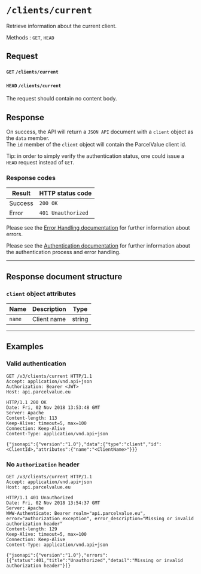 # `/clients/current`

Retrieve information about the current client.

Methods : `GET`, `HEAD`

## Request

#### `GET` `/clients/current`
#### `HEAD` `/clients/current`
The request should contain no content body.

## Response

On success, the API will return a `JSON API` document with a `client` object as the `data` member.  
The `id` member of the `client` object will contain the ParcelValue client id.

Tip: in order to simply verify the authentication status, one could issue a `HEAD` request instead of `GET`.

### Response codes

| Result  | HTTP status code   |
|---------|--------------------|
| Success | `200 OK`           |
| Error   | `401 Unauthorized` |

Please see the [Error Handling documentation](/docs/ErrorHandling.md) for further information about errors.

Please see the [Authentication documentation](/docs/Authentication.md) for further information about the authentication process and error handling.

---

## Response document structure

### `client` object attributes

| Name   | Description | Type  |
|--------|-------------|-------|
| `name` | Client name |string |

---

## Examples

### Valid authentication
```
GET /v3/clients/current HTTP/1.1
Accept: application/vnd.api+json
Authorization: Bearer <JWT>
Host: api.parcelvalue.eu

HTTP/1.1 200 OK
Date: Fri, 02 Nov 2018 13:53:48 GMT
Server: Apache
Content-length: 113
Keep-Alive: timeout=5, max=100
Connection: Keep-Alive
Content-Type: application/vnd.api+json

{"jsonapi":{"version":"1.0"},"data":{"type":"client","id":<ClientId>,"attributes":{"name":"<ClientName>"}}}
```

### No `Authorization` header
```
GET /v3/clients/current HTTP/1.1
Accept: application/vnd.api+json
Host: api.parcelvalue.eu

HTTP/1.1 401 Unauthorized
Date: Fri, 02 Nov 2018 13:54:37 GMT
Server: Apache
WWW-Authenticate: Bearer realm="api.parcelvalue.eu", error="authorization_exception", error_description="Missing or invalid authorization header"
Content-length: 129
Keep-Alive: timeout=5, max=100
Connection: Keep-Alive
Content-Type: application/vnd.api+json

{"jsonapi":{"version":"1.0"},"errors":[{"status":401,"title":"Unauthorized","detail":"Missing or invalid authorization header"}]}
```
